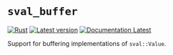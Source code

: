 # `sval_buffer`

[![Rust](https://github.com/sval-rs/sval/workflows/buffer/badge.svg)](https://github.com/sval-rs/sval/actions)
[![Latest version](https://img.shields.io/crates/v/sval.svg)](https://crates.io/crates/sval_buffer)
[![Documentation Latest](https://docs.rs/sval_buffer/badge.svg)](https://docs.rs/sval_buffer)

Support for buffering implementations of `sval::Value`.

